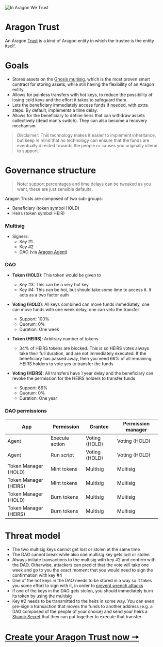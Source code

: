 ![In Aragon We Trust](https://cdn-images-1.medium.com/max/1400/1*ycnh8TX8JkIor7wflKH3Vw.jpeg)

# Aragon Trust

An Aragon [Trust](https://www.investopedia.com/terms/t/trust.asp) is a kind of Aragon entity in which the trustee is the entity itself.



# Goals

- Stores assets on the [Gnosis multisig](https://github.com/gnosis/MultiSigWallet), which is the most proven smart contract for storing assets, while still having the flexibility of an Aragon entity.
- Allows for painless transfers with hot keys, to reduce the possibility of losing cold keys and the effort it takes to safeguard them.
- Lets the beneficiary immediately access funds if needed, with extra steps. By default, implements a time delay.
- Allows for the beneficiary to define heirs that can withdraw assets collectively (dead man's switch). They can also become a recovery mechanism.



> Disclaimer: This technology makes it easier to implement inheritance, but keep in mind that no technology can ensure that the funds are eventually directed towards the people or causes you originally intend to support.



# Governance structure

> Note: support percentages and time delays can be tweaked as you want, these are just sensible defaults.



Aragon Trusts are composed of two sub-groups:

- Beneficiary (token symbol HOLD)
- Heirs (token symbol HEIR)



### Multisig

- Signers:
  - Key #1
  - Key #2
  - DAO (via [Aragon Agent](https://blog.aragon.one/aragon-agent-beta-release/))
  
  

### DAO

- **Token (HOLD)**: This token would be given to

  - Key #3: This can be a very hot key
  - Key #4: This can be hot, but should take some time to access it. It acts as a two factor auth

- **Voting (HOLD)**: All keys combined can move funds immediately, one can move funds with one week delay, one can veto the transfer
  - Support: 100%
  - Quorum: 0%
  - Duration: One week
  
- **Token (HEIRS)**: Arbitrary number of tokens
  - 34% of HEIRS tokens are blocked. This is so HEIRS votes always take their full duration, and are not immediately executed. If the beneficiary has passed away, then you need 66% of all remaining HEIRS holders to vote yes to transfer the funds
  
- **Voting (HEIRS)**: All transfers have 1 year delay and the beneficiary can revoke the permission for the HEIRS holders to transfer funds
  - Support: 66%
  - Quorum: 0%
  - Duration: One year
  



### DAO permissions

| App                   | Permission     | Grantee        | Permission manager |
| --------------------- | -------------- | -------------- | ------------------ |
| Agent                 | Execute action | Voting (HOLD)  | Voting (HOLD)      |
| Agent                 | Run script     | Voting (HOLD)  | Voting (HOLD)      |
| Token Manager (HOLD)  | Mint tokens    | Multisig       | Multisig           |
| Token Manager (HEIRS) | Mint tokens    | Multisig       | Multisig           |
| Token Manager (HOLD)  | Burn tokens    | Multisig       | Multisig           |
| Token Manager (HEIRS) | Burn tokens    | Multisig       | Multisig           |



# Threat model

- The two multisig keys cannot get lost or stolen at the same time
- The DAO cannot break while also one multisig key gets lost or stolen
- Always initiate transactions to the multisig with key #2 and confirm with the DAO. Otherwise, attackers can predict that the vote will take one week and go to you the exact moment that you would need to sign the confirmation with key #4
- One of the hot keys in the DAO needs to be stored in a way so it takes you some effort to sign with it, in order to [prevent wrench attacks](https://xkcd.com/538/)
- If one of the keys in the DAO gets stolen, you should immediately burn its token by using the multisig
- Key #2 needs to be transmitted to the heirs in some way. You can even pre-sign a transaction that moves the funds to another address (e.g. a DAO composed of the people of your choice) and send your heirs a [Shamir Secret](https://en.wikipedia.org/wiki/Shamir%27s_Secret_Sharing) that they can put together to execute that transfer



# [Create your Aragon Trust now 🠖](./TUTORIAL.md)